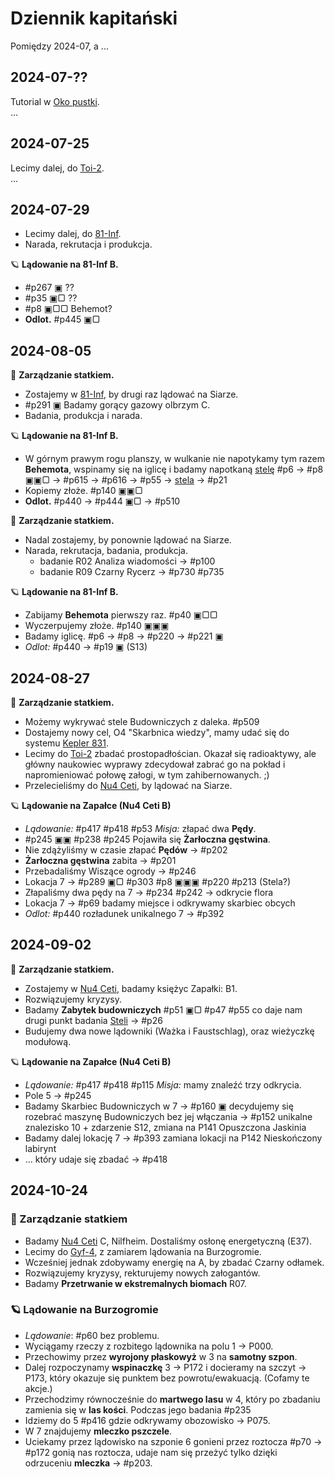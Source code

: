 # Dziennik kapitański

Pomiędzy 2024-07, a ...

## 2024-07-??

Tutorial w [Oko pustki](oko-pustki.md).  
...

## 2024-07-25

Lecimy dalej, do [Toi-2](toi-2.md).  
...

## 2024-07-29

- Lecimy dalej, do [81-Inf](81-Inf.md).
- Narada, rekrutacja i produkcja.

🪐 **Lądowanie na 81-Inf B.**

- #p267 ▣ ??
- #p35 ▣▢ ??
- #p8 ▣▢▢ Behemot?
- **Odlot.** #p445 ▣▢

## 2024-08-05

🚀 **Zarządzanie statkiem.**

- Zostajemy w [81-Inf](81-Inf.md), by drugi raz lądować na Siarze.
- #p291 ▣ Badamy gorący gazowy olbrzym C.
- Badania, produkcja i narada.

🪐 **Lądowanie na 81-Inf B.**

- W górnym prawym rogu planszy, w wulkanie nie napotykamy tym razem **Behemota**,
  wspinamy się na iglicę i badamy napotkaną [stelę](stele.md)
  #p6 -> #p8 ▣▣▢ -> #p615 -> #p616 -> #p55 -> [stela](./stele.md) -> #p21
- Kopiemy złoże. #p140 ▣▣▢
- **Odlot.** #p440 -> #p444 ▣▢ -> #p510

🚀 **Zarządzanie statkiem.**

- Nadal zostajemy, by ponownie lądować na Siarze.
- Narada, rekrutacja, badania, produkcja.
  - badanie R02 Analiza wiadomości -> #p100
  - badanie R09 Czarny Rycerz -> #p730 #p735

🪐 **Lądowanie na 81-Inf B.**

- Zabijamy **Behemota** pierwszy raz. #p40 ▣▢▢
- Wyczerpujemy złoże. #p140 ▣▣▣
- Badamy iglicę. #p6 -> #p8 -> #p220 -> #p221 ▣
- _Odlot:_ #p440 -> #p19 ▣ (S13)

## 2024-08-27

🚀 **Zarządzanie statkiem.**

- Możemy wykrywać stele Budowniczych z daleka. #p509
- Dostajemy nowy cel, O4 "Skarbnica wiedzy", mamy udać się do
  systemu [Kepler 831](Kepler-831.md).
- Lecimy do [Toi-2](Toi-2.md) zbadać prostopadłościan. Okazał się radioaktywy,
  ale główny naukowiec wyprawy zdecydował zabrać go na pokład i napromieniować
  połowę załogi, w tym zahibernowanych. ;)
- Przelecieliśmy do [Nu4 Ceti](Nu4-Ceti.md), by lądować na Siarze.

🪐 **Lądowanie na Zapałce (Nu4 Ceti B)**

- _Lądowanie:_ #p417 #p418 #p53
  _Misja:_ złapać dwa **Pędy**.
- #p245 ▣▣ #p238 #p245 Pojawiła się **Żarłoczna gęstwina**.
- Nie zdążyliśmy w czasie złapać **Pędów** -> #p202
- **Żarłoczna gęstwina** zabita -> #p201
- Przebadaliśmy Wiszące ogrody -> #p246
- Lokacja 7 -> #p289 ▣▢ #p303 #p8 ▣▣▣ #p220 #p213 (Stela?)
- Złapaliśmy dwa pędy na 7 -> #p234 #p242 -> odkrycie flora
- Lokacja 7 -> #p69 badamy miejsce i odkrywamy skarbiec obcych
- _Odlot:_ #p440 rozładunek unikalnego 7 -> #p392

## 2024-09-02

🚀 **Zarządzanie statkiem.**

- Zostajemy w [Nu4 Ceti](Nu4-Ceti.md), badamy księżyc Zapałki: B1.
- Rozwiązujemy kryzysy.
- Badamy **Zabytek budowniczych** #p51 ▣▢ #p47 #p55
  co daje nam drugi punkt badania [Steli](stele.md) -> #p26
- Budujemy dwa nowe lądowniki (Ważka i Faustschlag), oraz wieżyczkę modułową.

🪐 **Lądowanie na Zapałce (Nu4 Ceti B)**

- _Lądowanie:_ #p417 #p418 #p115
  _Misja:_ mamy znaleźć trzy odkrycia.
- Pole 5 -> #p245
- Badamy Skarbiec Budowniczych w 7 -> #p160 ▣
  decydujemy się rozebrać maszynę Budowniczych bez jej włączania -> #p152
  unikalne znalezisko 10 + zdarzenie S12, zmiana na P141 Opuszczona Jaskinia
- Badamy dalej lokację 7 -> #p393 zamiana lokacji na P142 Nieskończony labirynt
- ... który udaje się zbadać -> #p418

## 2024-10-24

### 🚀 Zarządzanie statkiem

- Badamy [Nu4 Ceti](Nu4-Ceti.md) C, Nilfheim. Dostaliśmy osłonę energetyczną
  (E37).
- Lecimy do [Gyf-4](gyf-4.md), z zamiarem lądowania na Burzogromie.
- Wcześniej jednak zdobywamy energię na A, by zbadać Czarny odłamek.
- Rozwiązujemy kryzysy, rekturujemy nowych załogantów.
- Badamy **Przetrwanie w ekstremalnych biomach** R07.

### 🪐 Lądowanie na Burzogromie

- _Lądowanie_: #p60 bez problemu.
- Wyciągamy rzeczy z rozbitego lądownika na polu 1 -> P000.
- Przechowimy przez **wyrojony płaskowyż** w 3 na **samotny szpon**.
- Dalej rozpoczynamy **wspinaczkę** 3 -> P172 i docieramy na szczyt -> P173,
  który okazuje się punktem bez powrotu/ewakuacją. (Cofamy te akcje.)
- Przechodzimy równocześnie do **martwego lasu** w 4, który po zbadaniu
  zamienia się w **las kości**. Podczas jego badania #p235
- Idziemy do 5 #p416 gdzie odkrywamy obozowisko -> P075.
- W 7 znajdujemy **mleczko pszczele**.
- Uciekamy przez lądowisko na szponie 6 gonieni przez roztocza #p70 -> #p172
  gonią nas roztocza, udaje nam się przeżyć tylko dzięki odrzuceniu **mleczka**
  -> #p203.
